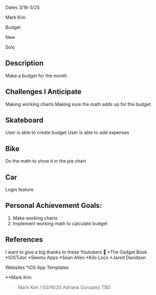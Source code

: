 Dates 3/16-3/25

Mark Kim 


Budget


New


Solo


## Description

Make a budget for the month

## Challenges I Anticipate

Making working charts
Making sure the math adds up for the budget

## Skateboard

User is able to create budget
User is able to add expenses

## Bike

Do the math to show it in the pie chart

## Car

Login feature

## Personal Achievement Goals:

1. Make working charts
1. Implement working math to calculate budget

## References

I want to give a big thanks to these Youtubers 🦾
*The Gadget Book
*IOSTutor
*Seemu Apps
*Sean Allen
*Kilo Loco
*Jared Davidson

Websites
*iOS App Templates

**Mark Kim                
> Mark Kim / 03/16/20
Adriana Gonzalez
> TBD
